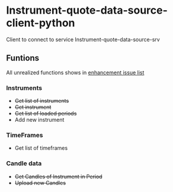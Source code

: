 # Instrument-quote-data-source-client-python
Client to connect to service Instrument-quote-data-source-srv

## Funtions
All unrealized functions shows in [enhancement issue list](https://github.com/Instrument-Data-Source/Instrument-quote-data-source-client-python/issues?q=is%3Aissue+is%3Aopen+label%3Aenhancement)

### Instruments
- ~~Get list of instruments~~
- ~~Get instrument~~
- ~~Get list of loaded periods~~
- Add new instrument

### TimeFrames
- Get list of timeframes

### Candle data
- ~~Get Candles of Instrument in Period~~
- ~~Upload new Candles~~
